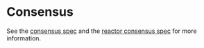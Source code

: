 # Consensus 

See the [consensus spec](https://github.com/tendermint/tendermint/tree/v0.37.x/spec/consensus) and the [reactor consensus spec](https://github.com/tendermint/tendermint/tree/v0.37.x/spec/reactors/consensus) for more information.
